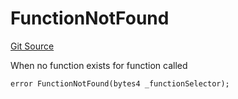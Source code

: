 # FunctionNotFound
[Git Source](https://github.com/thrackle-io/tron/blob/67919752074a6ad99319926c762bce79963a8aa4/src/client/token/handler/diamond/HandlerDiamond.sol)

When no function exists for function called


```solidity
error FunctionNotFound(bytes4 _functionSelector);
```

